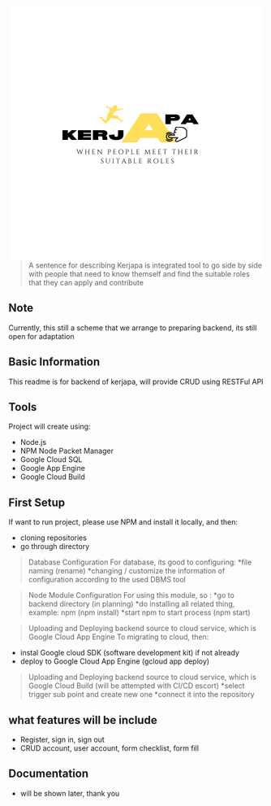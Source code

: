 <img src="kerjapa.png" align="right"/>

> A sentence for describing
Kerjapa is integrated tool to go side by side with people that need to know themself and find the suitable roles that they can apply and contribute

## Note
Currently, this still a scheme that we arrange to preparing backend, its still open for adaptation


## Basic Information
This readme is for backend of kerjapa, will provide CRUD
using RESTFul API

## Tools 
Project will create using:
* Node.js
* NPM Node Packet Manager
* Google Cloud SQL
* Google App Engine
* Google Cloud Build

## First Setup
If want to run project, please use NPM and install it locally, and then:
* cloning repositories
* go through directory


> Database Configuration
For database, its good to configuring:
*file naming (rename)
*changing / customize the information of configuration according to the used DBMS tool 

> Node Module Configuration
For using this module, so :
*go to backend directory (in planning)
*do installing all related thing, example: npm (npm install)
*start npm to start process (npm start)

> Uploading and Deploying backend source to cloud service, which is Google Cloud App Engine
To migrating to cloud, then:
* instal Google cloud SDK (software development kit) if not already
* deploy to Google Cloud App Engine (gcloud app deploy)

> Uploading and Deploying backend source to cloud service, which is Google Cloud Build (will be attempted with CI/CD escort)
*select trigger sub point and create new one
*connect it into the repository


## what features will be include
* Register, sign in, sign out
* CRUD account, user account, form checklist, form fill

## Documentation
* will be shown later, thank you 









